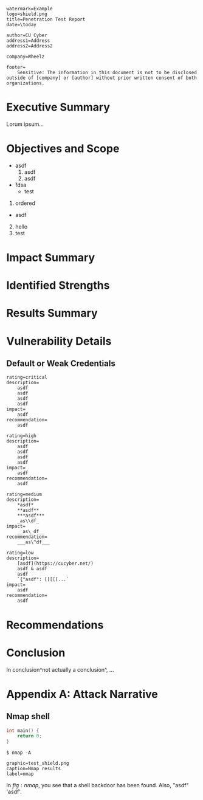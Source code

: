 ```title
watermark=Example
logo=shield.png
title=Penetration Test Report
date=\today

author=CU Cyber
address1=Address
address2=Address2

company=Wheelz

footer=
	Sensitive: The information in this document is not to be disclosed outside of [company] or [author] without prior written consent of both organizations.
```

# Executive Summary

Lorum ipsum...

# Objectives and Scope

* asdf
  1. asdf
  2. asdf
* fdsa
  - test

1. ordered
  * asdf
2. hello
2. test

# Impact Summary

# Identified Strengths

# Results Summary

# Vulnerability Details

## Default or Weak Credentials

```vuln
rating=critical
description=
	asdf
	asdf
	asdf
	asdf
impact=
	asdf
recommendation=
	asdf
```

```vuln
rating=high
description=
	asdf
	asdf
	asdf
	asdf
impact=
	asdf
recommendation=
	asdf
```

```vuln
rating=medium
description=
	*asdf*
	**asdf**
	***asdf***
	_as\\df_
impact=
	__as\_df__
recommendation=
	___as\^df___
```

```vuln
rating=low
description=
	[asdf](https://cucyber.net/)
	asdf & asdf
	asdf
	`{"asdf": [[[[[...`
impact=
	asdf
recommendation=
	asdf
```

# Recommendations

# Conclusion

In conclusion^not actually a conclusion^, ...


# Appendix A: Attack Narrative

## Nmap shell

```c
int main() {
	return 0;
}
```

```
$ nmap -A 
```

```figure
graphic=test_shield.png
caption=Nmap results
label=nmap
```

In $fig:nmap$, you see that a shell backdoor has been found. Also, "asdf" 'asdf'.
